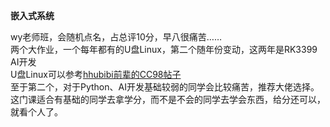 **嵌入式系统**

wy老师班，会随机点名，占总评10分，早八很痛苦……\
两个大作业，一个每年都有的U盘Linux，第二个随年份变动，这两年是RK3399 AI开发\
U盘Linux可以参考[hhubibi前辈的CC98帖子](https://www.cc98.org/topic/5048562)\
至于第二个，对于Python、AI开发基础较弱的同学会比较痛苦，推荐大佬选择。\
这门课适合有基础的同学去拿学分，而不是不会的同学去学会东西，给分还可以，就看个人了。
